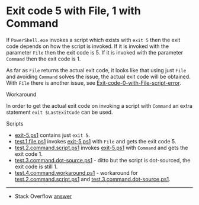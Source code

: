 # Exit code 5 with File, 1 with Command

If `PowerShell.exe` invokes a script which exists with `exit 5` then the exit
code depends on how the script is invoked. If it is invoked with the parameter
`File` then the exit code is 5. If it is invoked with the parameter `Command`
then the exit code is 1.

As far as `File` returns the actual exit code, it looks like that using just
`File` and avoiding `Command` solves the issue, the actual exit code will be
obtained. With `File` there is another issue, see [Exit-code-0-with-File-script-error](../Exit-code-0-with-File-script-error).

Workaround

In order to get the actual exit code on invoking a script with `Command` an
extra statement `exit $LastExitCode` can be used.

Scripts

- [exit-5.ps1](exit-5.ps1) contains just `exit 5`.
- [test.1.file.ps1](test.1.file.ps1) invokes [exit-5.ps1](exit-5.ps1) with `File` and gets the exit code 5.
- [test.2.command.script.ps1](test.2.command.script.ps1) invokes [exit-5.ps1](exit-5.ps1) with `Command` and gets the exit code 1.
- [test.3.command.dot-source.ps1](test.3.command.dot-source.ps1) - ditto but the script is dot-sourced, the exit code is still 1.
- [test.4.command.workaround.ps1](test.4.command.workaround.ps1) - workaround for [test.2.command.script.ps1](test.2.command.script.ps1) and [test.3.command.dot-source.ps1](test.3.command.dot-source.ps1).

---

- Stack Overflow [answer](http://stackoverflow.com/a/30374795/323582)
